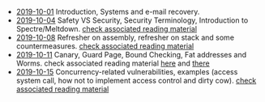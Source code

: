 - [2019-10-01](./2019-10-01.pdf) Introduction, Systems and e-mail recovery.
- [2019-10-04](./2019-10-04.pdf) Safety VS Security, Security Terminology, Introduction to Spectre/Meltdown. [check associated reading material](https://github.com/bris-sys-sec/reading/tree/master/lecture2-specter-meltdown)
- [2019-10-08](./2019-10-08.pdf) Refresher on assembly, refresher on stack and some countermeasures. [check associated reading material](https://github.com/bris-sys-sec/reading/tree/master/lecture3-buffer-overflow)
- [2019-10-11](./2019-10-11.pdf) Canary, Guard Page, Bound Checking, Fat addresses and Worms. check associated reading material [here](https://github.com/bris-sys-sec/reading/tree/master/lecture3-buffer-overflow) and [there](https://github.com/bris-sys-sec/reading/tree/master/lecture4-worms)
- [2019-10-15](./2019-10-15.pdf) Concurrency-related vulnerabilities, examples (access system call, how not to implement access control and dirty cow). [check associated reading material](https://github.com/bris-sys-sec/reading/tree/master/lecture5-concurrency)
